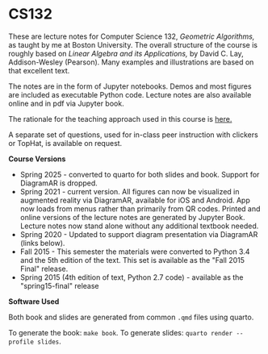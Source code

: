 CS132
=====

These are lecture notes for Computer Science 132, _Geometric
Algorithms,_ as taught by me at Boston University. 
 The overall
structure of the course is roughly based on _Linear Algebra and its
Applications,_ by David C. Lay, Addison-Wesley (Pearson).   Many
examples and illustrations are based on that excellent text. 

The notes are in the form of Jupyter notebooks.   Demos and most figures
are included as executable Python code. Lecture notes are also available
online and in pdf via Jupyter book.

The rationale for the teaching approach used in this course is [here.](https://github.com/mcrovella/CS132-Geometric-Algorithms/blob/master/Collateral/CS132-Teaching-Philosophy.pdf)

A separate set of questions, used for in-class peer instruction with
clickers or TopHat, is
available on request.

__Course Versions__

* Spring 2025 - converted to quarto for both slides and book.  Support
  for DiagramAR is dropped. 
* Spring 2021 - current version.  All figures can now be visualized in
   augmented reality via DiagramAR, available for iOS and Android.  App
   now loads from menus rather than primarily from QR codes.  Printed
   and online versions of the lecture notes are generated by Jupyter
   Book.  Lecture notes now stand alone without any additional textbook needed.
* Spring 2020 - Updated to support diagram
  presentation via DiagramAR (links below). 
* Fall 2015 - This semester the materials were
  converted to Python 3.4 and the 5th edition of the text.  This set is
  available as the "Fall 2015 Final" release.
* Spring 2015 (4th edition of text, Python 2.7 code) - available as the
  "spring15-final" release

__Software Used__

Both book and slides are generated from common `.qmd` files using quarto. 

To generate the book: `make book`.   To generate slides: `quarto render
--profile slides`. 





